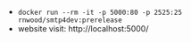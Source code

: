 * `docker run --rm -it -p 5000:80 -p 2525:25 rnwood/smtp4dev:prerelease`
* website visit: http://localhost:5000/